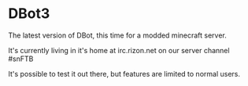 DBot3
=====

The latest version of DBot, this time for a modded minecraft server.

It's currently living in it's home at irc.rizon.net on our server channel #snFTB

It's possible to test it out there, but features are limited to normal users.

